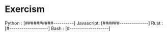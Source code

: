 # Exercism

Python    : [##########----------]
Javascript: [######--------------]
Rust      : [#-------------------]
Bash      : [#-------------------]

